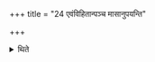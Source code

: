 +++
title = "24 एवंविहितान्पञ्च मासानुपयन्ति"

+++

<details><summary>थिते</summary>

24. They perform five months prescribed in this manner.  
</details>
